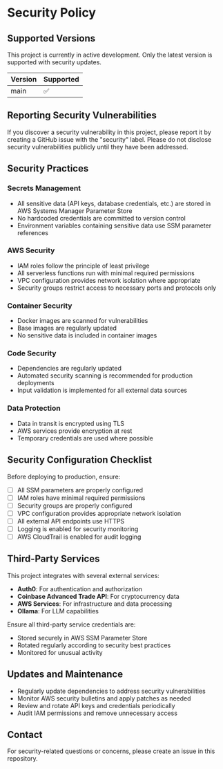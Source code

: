 # Security Policy

## Supported Versions

This project is currently in active development. Only the latest version is supported with security updates.

| Version | Supported          |
| ------- | ------------------ |
| main    | :white_check_mark: |

## Reporting Security Vulnerabilities

If you discover a security vulnerability in this project, please report it by creating a GitHub issue with the "security" label. Please do not disclose security vulnerabilities publicly until they have been addressed.

## Security Practices

### Secrets Management
- All sensitive data (API keys, database credentials, etc.) are stored in AWS Systems Manager Parameter Store
- No hardcoded credentials are committed to version control
- Environment variables containing sensitive data use SSM parameter references

### AWS Security
- IAM roles follow the principle of least privilege
- All serverless functions run with minimal required permissions
- VPC configuration provides network isolation where appropriate
- Security groups restrict access to necessary ports and protocols only

### Container Security
- Docker images are scanned for vulnerabilities
- Base images are regularly updated
- No sensitive data is included in container images

### Code Security
- Dependencies are regularly updated
- Automated security scanning is recommended for production deployments
- Input validation is implemented for all external data sources

### Data Protection
- Data in transit is encrypted using TLS
- AWS services provide encryption at rest
- Temporary credentials are used where possible

## Security Configuration Checklist

Before deploying to production, ensure:

- [ ] All SSM parameters are properly configured
- [ ] IAM roles have minimal required permissions
- [ ] Security groups are properly configured
- [ ] VPC configuration provides appropriate network isolation
- [ ] All external API endpoints use HTTPS
- [ ] Logging is enabled for security monitoring
- [ ] AWS CloudTrail is enabled for audit logging

## Third-Party Services

This project integrates with several external services:
- **Auth0**: For authentication and authorization
- **Coinbase Advanced Trade API**: For cryptocurrency data
- **AWS Services**: For infrastructure and data processing
- **Ollama**: For LLM capabilities

Ensure all third-party service credentials are:
- Stored securely in AWS SSM Parameter Store
- Rotated regularly according to security best practices
- Monitored for unusual activity

## Updates and Maintenance

- Regularly update dependencies to address security vulnerabilities
- Monitor AWS security bulletins and apply patches as needed
- Review and rotate API keys and credentials periodically
- Audit IAM permissions and remove unnecessary access

## Contact

For security-related questions or concerns, please create an issue in this repository.
